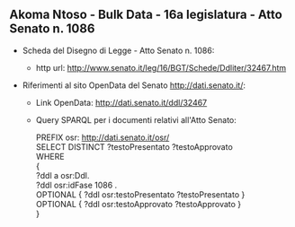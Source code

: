 ## Akoma Ntoso - Bulk Data - 16a legislatura - Atto Senato n. 1086 ##

* Scheda del Disegno di Legge - Atto Senato n. 1086:
	* http url: http://www.senato.it/leg/16/BGT/Schede/Ddliter/32467.htm

* Riferimenti al sito OpenData del Senato http://dati.senato.it/:
	* Link OpenData: http://dati.senato.it/ddl/32467
	* Query SPARQL per i documenti relativi all'Atto Senato:

        PREFIX osr: <http://dati.senato.it/osr/>  
		SELECT DISTINCT ?testoPresentato ?testoApprovato  
		WHERE  
		{  
		    ?ddl a osr:Ddl.  
		    ?ddl osr:idFase 1086 .  
		    OPTIONAL { ?ddl osr:testoPresentato ?testoPresentato }  
		    OPTIONAL { ?ddl osr:testoApprovato ?testoApprovato }  
		}
		